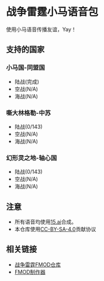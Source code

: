 # 战争雷霆小马语音包

使用小马语音传播友谊，Yay！

## 支持的国家

### 小马国-同盟国

- 陆战(完成)
- 空战(N/A)
- 海战(N/A)

### 嘶大林格勒-中苏

- 陆战(0/143)
- 空战(N/A)
- 海战(N/A)

### 幻形灵之地-轴心国

- 陆战(0/143)
- 空战(N/A)
- 海战(N/A)

## 注意

- 所有语音均使用[15.ai](https://15.ai/about "15.ai")合成。
- 本仓库使用[CC-BY-SA-4.0](https://spdx.org/licenses/CC-BY-SA-4.0.html "CC-BY-SA-4.0")贡献协议

## 相关链接

- [战争雷霆FMOD仓库](https://github.com/GaijinEntertainment/fmod_studio_warthunder_for_modders "fmod_studio_warthunder_for_modders")
- [FMOD制作器](https://www.fmod.com/)
